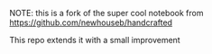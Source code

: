 NOTE: this is a fork of the super cool notebook from https://github.com/newhouseb/handcrafted

This repo extends it with a small improvement